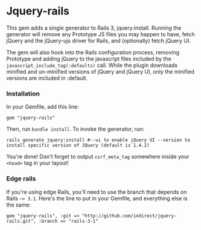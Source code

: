 # Jquery-rails

This gem adds a single generator to Rails 3, jquery:install. Running the generator will remove any Prototype JS files you may happen to have, fetch jQuery and the jQuery-ujs driver for Rails, and (optionally) fetch jQuery UI.

The gem will also hook into the Rails configuration process, removing Prototype and adding jQuery to the javascript files included by the `javascript_include_tag(:defaults)` call. While the plugin downloads minified and un-minified versions of jQuery and jQuery UI, only the minified versions are included in :default.

### Installation

In your Gemfile, add this line:

    gem "jquery-rails"

Then, run `bundle install`. To invoke the generator, run:

    rails generate jquery:install #--ui to enable jQuery UI --version to install specific version of JQuery (default is 1.4.2)

You're done! Don't forget to output `csrf_meta_tag` somewhere inside your `<head>` tag in your layout!

### Edge rails

If you're using edge Rails, you'll need to use the branch that depends on Rails `~> 3.1`. Here's the line to put in your Gemfile, and everything else is the same:

    gem "jquery-rails", :git => "http://github.com/indirect/jquery-rails.git", :branch => "rails-3-1"